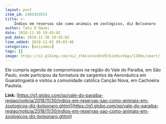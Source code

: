 ```yaml
---
layout: post
item_id: 2405393553
title: >-
    Índios em reservas são como animais em zoológicos, diz Bolsonaro
author: Tatu D'Oquei
date: 2018-11-30 19:45:02
pub_date: 2018-11-30 19:45:02
time_added: 2018-12-01 09:03:48
categories: [avisamos]
tags: []
image: https://s2.glbimg.com/vL2_zYAn1xnxn8sVElkie9ivVGg=/1200x/smart/filters:cover():strip_icc()/s.glbimg.com/jo/g1/f/original/2018/11/30/bolsonaro_gI4dYvT.jpg
---
```


Ele cumpriu agenda de compromissos na região do Vale do Paraíba, em São Paulo, onde participou da formatura de sargentos da Aeronáutica em Guaratinguetá e visitou a comunidade católica Canção Nova, em Cachoeira Paulista.

**Link:** [https://g1.globo.com/sp/vale-do-paraiba-regiao/noticia/2018/11/30/indios-em-reservas-sao-como-animais-em-zoologicos-diz-bolsonaro.ghtml](https://g1.globo.com/sp/vale-do-paraiba-regiao/noticia/2018/11/30/indios-em-reservas-sao-como-animais-em-zoologicos-diz-bolsonaro.ghtml)

